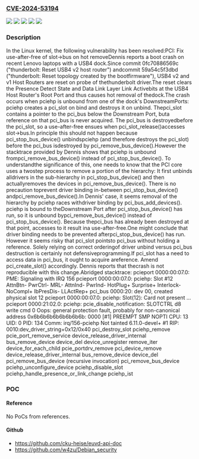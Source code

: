 ### [CVE-2024-53194](https://cve.mitre.org/cgi-bin/cvename.cgi?name=CVE-2024-53194)
![](https://img.shields.io/static/v1?label=Product&message=Linux&color=blue)
![](https://img.shields.io/static/v1?label=Version&message=&color=brightgreen)
![](https://img.shields.io/static/v1?label=Version&message=2.6.27%20&color=brightgreen)
![](https://img.shields.io/static/v1?label=Version&message=f46753c5e354b857b20ab8e0fe7b2579831dc369%20&color=brightgreen)
![](https://img.shields.io/static/v1?label=Vulnerability&message=n%2Fa&color=blue)

### Description

In the Linux kernel, the following vulnerability has been resolved:PCI: Fix use-after-free of slot->bus on hot removeDennis reports a boot crash on recent Lenovo laptops with a USB4 dock.Since commit 0fc70886569c ("thunderbolt: Reset USB4 v2 host router") andcommit 59a54c5f3dbd ("thunderbolt: Reset topology created by the bootfirmware"), USB4 v2 and v1 Host Routers are reset on probe of thethunderbolt driver.The reset clears the Presence Detect State and Data Link Layer Link Activebits at the USB4 Host Router's Root Port and thus causes hot removal of thedock.The crash occurs when pciehp is unbound from one of the dock's DownstreamPorts:  pciehp creates a pci_slot on bind and destroys it on unbind.  Thepci_slot contains a pointer to the pci_bus below the Downstream Port, buta reference on that pci_bus is never acquired.  The pci_bus is destroyedbefore the pci_slot, so a use-after-free ensues when pci_slot_release()accesses slot->bus.In principle this should not happen because pci_stop_bus_device() unbindspciehp (and therefore destroys the pci_slot) before the pci_bus isdestroyed by pci_remove_bus_device().However the stacktrace provided by Dennis shows that pciehp is unbound frompci_remove_bus_device() instead of pci_stop_bus_device().  To understandthe significance of this, one needs to know that the PCI core uses a twostep process to remove a portion of the hierarchy:  It first unbinds alldrivers in the sub-hierarchy in pci_stop_bus_device() and then actuallyremoves the devices in pci_remove_bus_device().  There is no precaution toprevent driver binding in-between pci_stop_bus_device() andpci_remove_bus_device().In Dennis' case, it seems removal of the hierarchy by pciehp races withdriver binding by pci_bus_add_devices().  pciehp is bound to theDownstream Port after pci_stop_bus_device() has run, so it is unbound bypci_remove_bus_device() instead of pci_stop_bus_device().  Because thepci_bus has already been destroyed at that point, accesses to it result ina use-after-free.One might conclude that driver binding needs to be prevented afterpci_stop_bus_device() has run.  However it seems risky that pci_slot pointsto pci_bus without holding a reference.  Solely relying on correct orderingof driver unbind versus pci_bus destruction is certainly not defensiveprogramming.If pci_slot has a need to access data in pci_bus, it ought to acquire areference.  Amend pci_create_slot() accordingly.  Dennis reports that thecrash is not reproducible with this change.Abridged stacktrace:  pcieport 0000:00:07.0: PME: Signaling with IRQ 156  pcieport 0000:00:07.0: pciehp: Slot #12 AttnBtn- PwrCtrl- MRL- AttnInd- PwrInd- HotPlug+ Surprise+ Interlock- NoCompl+ IbPresDis- LLActRep+  pci_bus 0000:20: dev 00, created physical slot 12  pcieport 0000:00:07.0: pciehp: Slot(12): Card not present  ...  pcieport 0000:21:02.0: pciehp: pcie_disable_notification: SLOTCTRL d8 write cmd 0  Oops: general protection fault, probably for non-canonical address 0x6b6b6b6b6b6b6b6b: 0000 [#1] PREEMPT SMP NOPTI  CPU: 13 UID: 0 PID: 134 Comm: irq/156-pciehp Not tainted 6.11.0-devel+ #1  RIP: 0010:dev_driver_string+0x12/0x40  pci_destroy_slot  pciehp_remove  pcie_port_remove_service  device_release_driver_internal  bus_remove_device  device_del  device_unregister  remove_iter  device_for_each_child  pcie_portdrv_remove  pci_device_remove  device_release_driver_internal  bus_remove_device  device_del  pci_remove_bus_device (recursive invocation)  pci_remove_bus_device  pciehp_unconfigure_device  pciehp_disable_slot  pciehp_handle_presence_or_link_change  pciehp_ist

### POC

#### Reference
No PoCs from references.

#### Github
- https://github.com/cku-heise/euvd-api-doc
- https://github.com/w4zu/Debian_security

